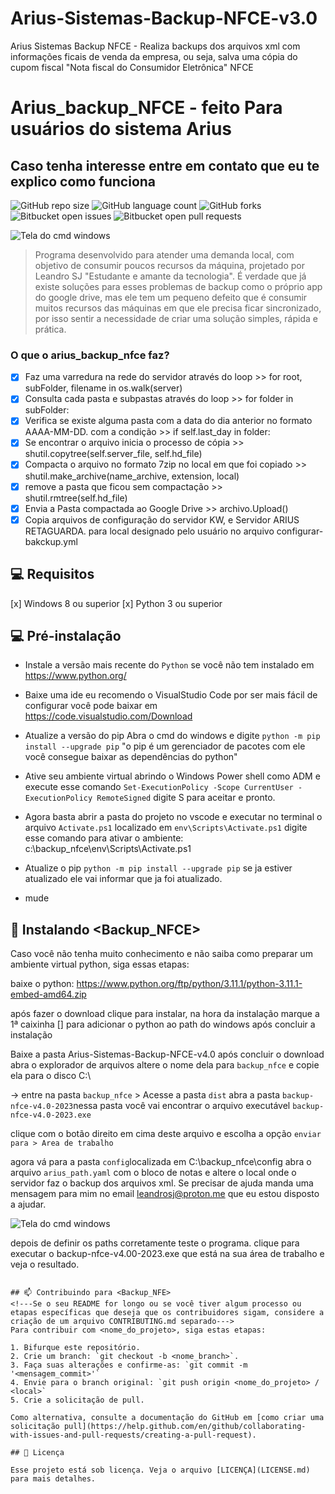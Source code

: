 # Arius-Sistemas-Backup-NFCE-v3.0
Arius Sistemas Backup NFCE  - Realiza backups dos arquivos xml com informações ficais de venda da empresa, ou seja, salva uma cópia do cupom fiscal "Nota fiscal do Consumidor Eletrônica" NFCE

# Arius_backup_NFCE - feito Para usuários do sistema Arius
## Caso tenha interesse entre em contato que eu te explico como funciona

<!---Esses são exemplos. Veja https://shields.io para outras pessoas ou para personalizar este conjunto de escudos. Você pode querer incluir dependências, status do projeto e informações de licença aqui--->

![GitHub repo size](https://img.shields.io/github/repo-size/iuricode/README-template?style=for-the-badge)
![GitHub language count](https://img.shields.io/github/languages/count/iuricode/README-template?style=for-the-badge)
![GitHub forks](https://img.shields.io/github/forks/iuricode/README-template?style=for-the-badge)
![Bitbucket open issues](https://img.shields.io/bitbucket/issues/iuricode/README-template?style=for-the-badge)
![Bitbucket open pull requests](https://img.shields.io/bitbucket/pr-raw/iuricode/README-template?style=for-the-badge)

<img src="https://raw.githubusercontent.com/leandroSJ/Arius-Sistemas-Backup-NFCE-v4.0/main/icon/backup-nfce.png" alt="Tela do cmd windows">

> Programa desenvolvido para atender uma demanda local, com objetivo de consumir poucos recursos da máquina, projetado por Leandro SJ "Estudante e amante da tecnologia". É verdade que já existe soluções para esses problemas de backup como o próprio app do google drive, mas ele tem um pequeno defeito que é consumir muitos recursos das máquinas em que ele precisa ficar sincronizado, por isso sentir a necessidade de criar uma solução simples, rápida e prática.
### O que o arius_backup_nfce faz?

- [x] Faz uma varredura na rede do servidor através do loop >> for root, subFolder, filename in os.walk(server)
- [x] Consulta cada pasta e subpastas através do loop >> for folder in subFolder:
- [x] Verifica se existe alguma pasta com a data do dia anterior no formato AAAA-MM-DD. com a condição >> if self.last_day in folder:
- [x] Se encontrar o arquivo inicia o processo de cópia >> shutil.copytree(self.server_file, self.hd_file)
- [x] Compacta o arquivo  no formato 7zip no local em que foi copiado >> shutil.make_archive(name_archive, extension, local)   
- [x] remove a pasta que ficou sem compactação >> shutil.rmtree(self.hd_file)
- [x] Envia a Pasta compactada ao Google Drive >> archivo.Upload()
- [x] Copia arquivos de configuração do servidor KW, e Servidor ARIUS RETAGUARDA. para local designado pelo usuário no arquivo configurar-bakckup.yml

## 💻 Requisitos
[x] Windows 8 ou superior
[x] Python 3 ou superior

## 💻 Pré-instalação
<!---Estes são apenas requisitos de exemplo. Adicionar, duplicar ou remover conforme necessário--->
* Instale a versão mais recente do `Python` se você não tem instalado em https://www.python.org/
* Baixe uma ide eu recomendo o VisualStudio Code por ser mais fácil de configurar você pode baixar em https://code.visualstudio.com/Download
* Atualize a versão do pip Abra o cmd do windows e digite `python -m pip install --upgrade pip` "o pip é um gerenciador de pacotes com ele você consegue baixar as dependências do python"

* Ative seu ambiente virtual abrindo o Windows Power shell como ADM e execute esse comando `Set-ExecutionPolicy -Scope CurrentUser -ExecutionPolicy RemoteSigned`
digite S para aceitar e pronto.
* Agora basta abrir a pasta do projeto no vscode e executar no terminal o arquivo `Activate.ps1` localizado em `env\Scripts\Activate.ps1`
digite esse comando para ativar o ambiente: c:\backup_nfce\env\Scripts\Activate.ps1
* Atualize o pip `python -m pip install --upgrade pip` se ja estiver atualizado ele vai informar que ja foi atualizado.
* mude 

## 🚀 Instalando <Backup_NFCE>

Caso você não tenha muito conhecimento e não saiba como preparar um ambiente virtual python, siga essas etapas:

baixe o python: https://www.python.org/ftp/python/3.11.1/python-3.11.1-embed-amd64.zip

após fazer o download clique para instalar, na hora da instalação marque a 1ª caixinha [] para adicionar o python ao path do windows após concluir a instalação

Baixe a pasta Arius-Sistemas-Backup-NFCE-v4.0
após concluir o download abra o explorador de arquivos altere o nome dela para `backup_nfce` e copie ela para o disco C:\

-> entre na pasta `backup_nfce` > Acesse a pasta `dist`
abra a pasta `backup-nfce-v4.0-2023`nessa pasta você vai encontrar o arquivo executável `backup-nfce-v4.0-2023.exe`

clique com o botão direito em cima deste arquivo e escolha a opção `enviar para > Area de trabalho`

agora vá para a pasta  `config`localizada em C:\backup_nfce\config
abra o arquivo `arius_path.yaml` com o bloco de notas e altere o local onde o servidor faz o backup dos arquivos xml. Se precisar de ajuda manda uma mensagem para mim no email leandrosj@proton.me que eu estou disposto a ajudar.


<img src="https://raw.githubusercontent.com/leandroSJ/Arius-Sistemas-Backup-NFCE-v4.0/main/icon/Captura de tela de 2023-01-11 23-02-15.png" alt="Tela do cmd windows">

depois de definir os paths corretamente teste o programa. clique para executar o backup-nfce-v4.00-2023.exe que está na sua área de trabalho e veja o resultado.
```

## 📫 Contribuindo para <Backup_NFE>
<!---Se o seu README for longo ou se você tiver algum processo ou etapas específicas que deseja que os contribuidores sigam, considere a criação de um arquivo CONTRIBUTING.md separado--->
Para contribuir com <nome_do_projeto>, siga estas etapas:

1. Bifurque este repositório.
2. Crie um branch: `git checkout -b <nome_branch>`.
3. Faça suas alterações e confirme-as: `git commit -m '<mensagem_commit>'`
4. Envie para o branch original: `git push origin <nome_do_projeto> / <local>`
5. Crie a solicitação de pull.

Como alternativa, consulte a documentação do GitHub em [como criar uma solicitação pull](https://help.github.com/en/github/collaborating-with-issues-and-pull-requests/creating-a-pull-request).

## 📝 Licença

Esse projeto está sob licença. Veja o arquivo [LICENÇA](LICENSE.md) para mais detalhes.
